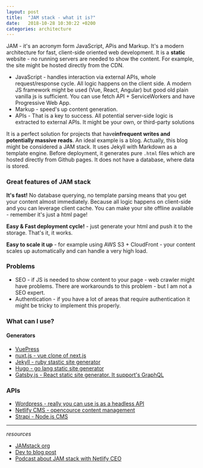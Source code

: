 ```yaml
---
layout: post
title:  "JAM stack - what it is?"
date:   2018-10-28 10:30:22 +0200
categories: architecture
---
```


JAM - it's an acronym form JavaScript, APis and Markup. It's a modern architecture for fast, client-side oriented web development.
It is a **static** website - no running servers are needed to show the content. For example, the site might be hosted directly from the CDN.

* JavaScript - handles interaction via external APIs, whole request/response cycle. All logic happens on the client side. A modern JS framework might be used (Vue, React, Angular) but good old plain vanilla js is sufficient. You can use fetch API + ServiceWorkers and have Progressive Web App.
* Markup - speed's up content generation. 
* APIs - That is a key to success. All potential server-side logic is extracted to external APIs. It might be your own, or third-party solutions

It is a perfect solution for projects that have**infrequent writes and potentially massive reads**. An ideal example is a blog. Actually, this blog might be considered a JAM stack. It uses Jekyll with Markdown as a template engine. Before deployment, it generates pure ```.html``` files which are hosted directly from Github pages. It does not have a database, where data is stored. 

### Great features of JAM stack
**It's fast!** No database querying, no template parsing means that you get your content almost immediately. Because all logic happens on client-side and you can leverage client cache.
You can make your site offline available - remember it's just a html page!

**Easy & Fast deployment cycle!** - just generate your html and push it to the storage. That's it, it works.

**Easy to scale it up** - for example using AWS S3 + CloudFront - your content scales up automatically and can handle a very high load.

### Problems
* SEO - if JS is needed to show content to your page - web crawler might have problems. There are workarounds to this problem - but I am not a SEO expert.
* Authentication - if you have a lot of areas that require authentication it might be tricky to implement this properly.

### What can I use? 

#### Generators
* [VuePress](https://vuepress.vuejs.org/)
* [nuxt.js - vue clone of next.js](https://nuxtjs.org/)
* [Jekyll - ruby stastic site generator](https://jekyllrb.com/)
* [Hugo - go lang static site generator](https://gohugo.io/)
* [Gatsby.js - React static site generator. It support's GraphQL](https://www.gatsbyjs.org/)

### APIs
* [Wordpress - really you can use is as a headless API](https://pl.wordpress.org/)
* [Netlify CMS - opencource content management](https://www.netlifycms.org/)
* [Strapi - Node.js CMS](https://strapi.io/)


---
*resources*
* [JAMstack org](https://jamstack.org/)
* [Dev to blog post](hhttps://dev.to/leomeloxp/what-is-jam-stack-2957)
* [Podcast about JAM stack with Netlify CEO](https://softwareengineeringdaily.com/2018/10/24/jam-stack-with-phil-hawksworth/)
